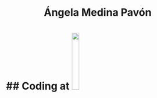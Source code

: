 <h1 align=center color=purple> Ángela Medina Pavón <h1>
## Coding at <img width=20% aling="right" src="https://www.42madrid.com/wp-content/uploads/2020/04/42-Madrid.jpg">

<!--
**AngieMP/AngieMP** is a ✨ _special_ ✨ repository because its `README.md` (this file) appears on your GitHub profile.

Here are some ideas to get you started:

- 🔭 I’m currently working on ...
- 🌱 I’m currently learning ...
- 👯 I’m looking to collaborate on ...
- 🤔 I’m looking for help with ...
- 💬 Ask me about ...
- 📫 How to reach me: ...
- 😄 Pronouns: ...
- ⚡ Fun fact: ...
-->

